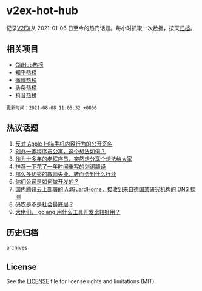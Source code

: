 # v2ex-hot-hub

 记录[V2EX](https://www.v2ex.com/)从 2021-01-06 日至今的热门话题。每小时抓取一次数据，按天[归档](archives)。
 
 ## 相关项目

- [GitHub热榜](https://github.com/lonnyzhang423/github-hot-hub)
- [知乎热榜](https://github.com/lonnyzhang423/zhihu-hot-hub)
- [微博热榜](https://github.com/lonnyzhang423/weibo-hot-hub)
- [头条热榜](https://github.com/lonnyzhang423/toutiao-hot-hub)
- [抖音热榜](https://github.com/lonnyzhang423/douyin-hot-hub)


 `更新时间：2021-08-08 11:05:32 +0800`

## 热议话题

1. [反对 Apple 扫描手机内容行为的公开签名](https://www.v2ex.com/t/794268)
1. [创办一家程序员公寓，这个想法如何？](https://www.v2ex.com/t/794277)
1. [作为十多年的老程序员，突然想分享个想法给大家](https://www.v2ex.com/t/794250)
1. [推荐一下花了一年时间重写的划词翻译](https://www.v2ex.com/t/794286)
1. [那么多优秀的教师失业，转而会到什么行业](https://www.v2ex.com/t/794317)
1. [你们公司是如何做开发的？](https://www.v2ex.com/t/794293)
1. [国内腾讯云上部署的 AdGuardHome，接收到来自德国某研究机构的 DNS 探测](https://www.v2ex.com/t/794324)
1. [码农是不是社会最底层？](https://www.v2ex.com/t/794335)
1. [大佬们， golang 用什么工具开发比较好用？](https://www.v2ex.com/t/794314)

## 历史归档

[archives](archives)

## License

See the [LICENSE](LICENSE) file for license rights and limitations (MIT).
